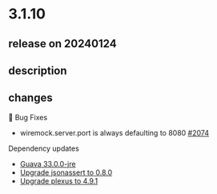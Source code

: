 # 3.1.10

## release on 20240124

## description

## changes

🐞 Bug Fixes

* wiremock.server.port is always defaulting to 8080 <a href="https://github.com/spring-cloud/spring-cloud-contract/issues/2074" data-hovercard-type="issue" data-hovercard-url="/spring-cloud/spring-cloud-contract/issues/2074/hovercard">#2074</a>

Dependency updates

* <a href="https://github.com/spring-cloud/spring-cloud-contract/issues/2082" data-hovercard-type="issue" data-hovercard-url="/spring-cloud/spring-cloud-contract/issues/2082/hovercard">Guava 33.0.0-jre</a>
* <a href="https://github.com/spring-cloud/spring-cloud-contract/issues/2088" data-hovercard-type="issue" data-hovercard-url="/spring-cloud/spring-cloud-contract/issues/2088/hovercard">Upgrade jsonassert to 0.8.0</a>
* <a href="https://github.com/spring-cloud/spring-cloud-contract/issues/2089" data-hovercard-type="issue" data-hovercard-url="/spring-cloud/spring-cloud-contract/issues/2089/hovercard">Upgrade plexus to 4.9.1</a>

